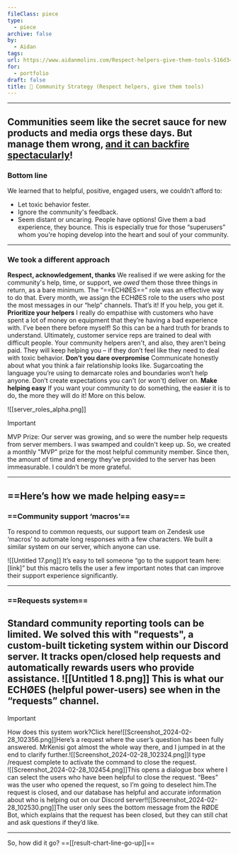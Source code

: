 ```yaml
---
fileClass: piece
type:
  - piece
archive: false
by:
  - Aidan
tags: 
url: https://www.aidanmolins.com/Respect-helpers-give-them-tools-516d346728db42dc8df5729d128df2db
for:
  - portfolio
draft: false
title: 💜 Community Strategy (Respect helpers, give them tools)
---
```


---
  
Communities seem like the secret sauce for new products and media orgs these days. But manage them wrong, [and it can backfire spectacularly](https://www.theverge.com/23873852/unity-new-pricing-model-news-updates)!
---
  
### Bottom line
We learned that to helpful, positive, engaged users, we couldn’t afford to:
- Let toxic behavior fester.
- Ignore the community's feedback.
- Seem distant or uncaring.
People have options! Give them a bad experience, they bounce. This is especially true for those “superusers” whom you're hoping develop into the heart and soul of your community.
---
  
### We took a different approach
**Respect, acknowledgement, thanks**
We realised if we were asking for the community's help, time, or support, we _owed_ them those three things in return, as a bare minimum.
The “==ECHØES==” role was an effective way to do that. Every month, we assign the ECHØES role to the users who post the most messages in our “help” channels. That’s it! If you help, you get it.
**Prioritize your helpers**
I really do empathise with customers who have spent a lot of money on equipment that they’re having a bad experience with. I’ve been there before myself! So this can be a hard truth for brands to understand.
Ultimately, customer service reps are trained to deal with difficult people. Your community helpers aren't, and also, they aren’t being paid. They will keep helping you – if they don’t feel like they need to deal with toxic behavior.
**Don’t you dare overpromise**
Communicate honestly about what you think a fair relationship looks like. Sugarcoating the language you’re using to demarcate roles and boundaries won’t help anyone. Don’t create expectations you can't (or won't) deliver on.
**Make helping easy**
If you want your community to do something, the easier it is to do, the more they will do it! More on this below.
  
![[server_roles_alpha.png]]
  

> [!important]  
> MVP Prize: Our server was growing, and so were the number help requests from server members. I was swamped and couldn't keep up. So, we created a monthly "MVP" prize for the most helpful community member. Since then, the amount of time and energy they’ve provided to the server has been immeasurable. I couldn’t be more grateful.  
---
## ==Here’s how we made helping easy==
### ==Community support ‘macros’==
To respond to common requests, our support team on Zendesk use ‘macros’ to automate long responses with a few characters. We built a similar system on our server, which anyone can use.
  
![[Untitled 17.png]]
It’s easy to tell someone “go to the support team here: [link]” but this macro tells the user a few important notes that can improve their support experience significantly.
  
---
  
### ==Requests system==
Standard community reporting tools can be limited. We solved this with "requests", a custom-built ticketing system within our Discord server. It tracks open/closed help requests and automatically rewards users who provide assistance.
![[Untitled 1 8.png]]
This is what our ECHØES (helpful power-users) see when in the “requests” channel.
---
  

> [!important]  
> How does this system work?Click here![[Screenshot_2024-02-28_102356.png]]Here’s a request where the user’s question has been fully answered. MrKenisi got almost the whole way there, and I jumped in at the end to clarify further.![[Screenshot_2024-02-28_102324.png]]I type /request complete to activate the command to close the request.  
![[Screenshot_2024-02-28_102454.png]]This opens a dialogue box where I can select the users who have been helpful to close the request. “Bees” was the user who opened the request, so I’m going to deselect him.The request is closed, and our database has helpful and accurate information about who is helping out on our Discord server!![[Screenshot_2024-02-28_102530.png]]The user only sees the bottom message from the RØDE Bot, which explains that the request has been closed, but they can still chat and ask questions if they’d like.  

---
So, how did it go? ==[[result-chart-line-go-up]]==